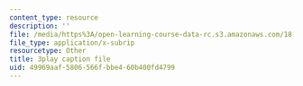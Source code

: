 ```yaml
---
content_type: resource
description: ''
file: /media/https%3A/open-learning-course-data-rc.s3.amazonaws.com/18-085-computational-science-and-engineering-i-fall-2008/49969aaf5806566fbbe460b400fd4799_Kv7eOsMVx6E.vtt
file_type: application/x-subrip
resourcetype: Other
title: 3play caption file
uid: 49969aaf-5806-566f-bbe4-60b400fd4799
---
```

